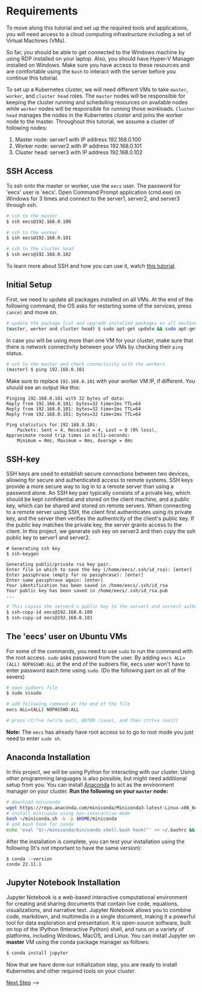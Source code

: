 # Requirements

To move along this tutorial and set up the required tools and applications, you will
need access to a cloud computing infrastructure including a set of Virtual Machines (VMs).


<!-- You should have already received an email containing above information. -->

So far, you should be able to get connected to the Windows machine by using RDP installed on your laptop. Also, you should have Hyper-V Manager installed on Windows. Make sure you have access to these resources and are comfortable using the `bash` to interact with the server before you continue this tutorial.

<!-- For this tutorial,
imagine the provided ssh private and public key is stored in `~/.ssh/id_rsa` and `~/.ssh/id_rsa.pub`
and thus will automatically be used for ssh communications; in case you stored the keys in a
different location, you need to use the `-i` option for all ssh commands, like below:

`# ssh username@ip_address -i private_key` -->

To set up a Kubernetes cluster, we will need different VMs to take `master`, `worker`, and `cluster head` roles.
The `master` nodes will be responsible for keeping the cluster running and scheduling resources on available
nodes while `worker` nodes will be responsible for running those workloads. `Cluster head` manages the nodes in the Kubernetes cluster and joins the worker node to the master.
Throughout this tutorial, we assume a cluster of following nodes: </br>
1. Master node: server1 with IP address 192.168.0.100
2. Worker node: server2 with IP address 192.168.0.101
3. Cluster head: server3 with IP address 192.168.0.102

<!-- Note: You have access to 4 VMs this semester;  -->
<!-- ## OpenVPN Connection

To gain access to your VMs on our cloud, you will need to connect to our internal
network. To do so, you can use OpenVPN Connect to connect using the configuration file provided
to you. To use it, first download `OpenVPN Connect` from [their website](https://openvpn.net/download-open-vpn/). 
After the installation, you will be asked to create or import
a connection configuration. To do so, select the `File` tab and drag the provided connection
configuration onto OpenVPN Connect. Then, you will need to give the connection a name
and will be able to connect to the VPN server.

After connecting to the OpenVPN connection, you can test your connection by pinging the internal IP addresses
of the instances provided to you. -->

## SSH Access

To ssh onto the master or worker, use the `eecs` user. The password for 'eecs' user is 'eecs'. Open Command Prompt application (cmd.exe) on Windows for 3 times and connect to the server1, server2, and server3 through ssh.

```sh
# ssh to the master
$ ssh eecs@192.168.0.100
```
```sh
# ssh to the worker
$ ssh eecs@192.168.0.101
```
```sh
# ssh to the cluster head
$ ssh eecs@192.168.0.102
```

<!-- 
To ssh onto the master or worker, use the default `ubuntu` user:

```sh
# ssh to the master
$ ssh ubuntu@10.1.1.1
# ssh to the worker
$ ssh ubuntu@10.1.1.2
# ssh to master if the private ssh key is not stored in the default place
$ ssh ubuntu@10.1.1.1 -i /PATH/TO/SSHKEY
``` -->

To learn more about SSH and how you can use it, watch [this tutorial](https://youtu.be/YS5Zh7KExvE).

<!-- ## Visual Studio Code

The easiest way to interact with your virtual machine is using Visual Studio Code 
Remote Development via SSH. To use this feature, you need to install the
[Visual Studio Code](https://code.visualstudio.com/) and the [Remote Development using SSH](https://code.visualstudio.com/docs/remote/ssh#_connect-to-a-remote-host)
extension. You can follow the VSCode tutorials to connect to the `master VM` to follow with the
tutorials.<br />
VS code -> View tab -> Command Palette <br />
Option: **Remote SSH: Connect to Host**<br />
Add new SSH Host:<br />
ssh eecs@192.168.0.100 <br/>
select a SSH configuration file to update -> /Users/username/.ssh/config<br />
from the bottom of the window select connect button<br />
(if asked enter the pass phrase for private key and press enter)<br />

We also recommend the installation of the following extensions (From the right panel select Extensions):

- `Python` by `Microsoft`
- `Jupyter` by `Microsoft`
- `Kubernetes` by `Microsoft`
- `Pylance` by `Microsoft` -->

## Initial Setup

First, we need to update all packages installed on all VMs. At the end of the following command, the OS asks for restarting some of the services, press `cancel` and move on.

```sh
# update the package list and upgrade installed packages on all machines
(master, worker and cluster head) $ sudo apt-get update && sudo apt-get upgrade -qy
```

In case you will be using more than one VM for your cluster, make sure that there
is network connectivity between your VMs by checking their `ping` status.

```sh
# ssh to the master and check connectivity with the workers
(master) $ ping 192.168.0.101
```

Make sure to replace `192.168.0.101` with your worker VM IP, if different.
You should see an output like this:

```console
Pinging 192.168.0.101 with 32 bytes of data:
Reply from 192.168.0.101: bytes=32 time<1ms TTL=64
Reply from 192.168.0.101: bytes=32 time<1ms TTL=64
Reply from 192.168.0.101: bytes=32 time<1ms TTL=64

Ping statistics for 192.168.0.101:
    Packets: Sent = 4, Received = 4, Lost = 0 (0% loss),
Approximate round trip times in milli-seconds:
    Minimum = 0ms, Maximum = 0ms, Average = 0ms
```

## SSH-key

SSH keys are used to establish secure connections between two devices, allowing for secure and authenticated access to remote systems. SSH keys provide a more secure way to log in to a remote server than using a password alone. An SSH key pair typically consists of a private key, which should be kept confidential and stored on the client machine, and a public key, which can be shared and stored on remote servers. When connecting to a remote server using SSH, the client first authenticates using its private key, and the server then verifies the authenticity of the client's public key. If the public key matches the private key, the server grants access to the client. 
In this project, we generate ssh key on server3 and then copy the ssh public key to server1 and server2.



```console
# Generating ssh key
$ ssh-keygen

Generating public/private rsa key pair.
Enter file in which to save the key (/home/eecs/.ssh/id_rsa): [enter]
Enter passphrase (empty for no passphrase): [enter]
Enter same passphrase again: [enter]
Your identification has been saved in /home/eecs/.ssh/id_rsa
Your public key has been saved in /home/eecs/.ssh/id_rsa.pub
...
```

```sh
# This copies the server3's public key to the server1 and server2 authorized keys file
$ ssh-copy-id eecs@192.168.0.100
$ ssh-copy-id eecs@192.168.0.101
```

## The 'eecs' user on Ubuntu VMs
For some of the commands, you need to use `sudo` to run the command with the root access. `sudo` asks password from the user. By adding `eecs ALL=(ALL) NOPASSWD:ALL` at the end of the sudoers file, eecs user won't have to enter password each time using `sudo`. (Do the following part on all of the severs)

```sh
# open sudoers file
$ sudo visudo

# add following command at the end of the file
eecs ALL=(ALL) NOPASSWD:ALL

# press ctrl+o (write out), ENTER (save), and then ctrl+x (exit)
```
**Note:** The `eecs` has already have root access so to go to root mode you just need to enter `sudo sh`. 

<!-- 
```console
PING 10.1.1.2 (10.1.1.2) 56(84) bytes of data.
64 bytes from 10.1.1.2: icmp_seq=1 ttl=64 time=1.00 ms
64 bytes from 10.1.1.2: icmp_seq=2 ttl=64 time=0.416 ms
64 bytes from 10.1.1.2: icmp_seq=3 ttl=64 time=0.480 ms
64 bytes from 10.1.1.2: icmp_seq=4 ttl=64 time=0.471 ms
64 bytes from 10.1.1.2: icmp_seq=5 ttl=64 time=0.349 ms
64 bytes from 10.1.1.2: icmp_seq=6 ttl=64 time=0.348 ms
64 bytes from 10.1.1.2: icmp_seq=7 ttl=64 time=0.346 ms
64 bytes from 10.1.1.2: icmp_seq=8 ttl=64 time=0.362 ms
```
 -->
 
<!-- ## Firewall Configurations

The firewall configuration has been already done on your VMs, but generally we need the following
ports to be open for this tutorial:

- `TCP` port `6443` for Kubernetes API
- `UDP` port `8472` for Flannel VXLAN (Kubernetes CNI)
- `TCP` port `10250` for kubelet
- `TCP` port `80` for the web application
- `TCP` port `9090` for prometheus
- `TCP` port `8091` for locust
- `TCP` port `3000` for grafana -->

## Anaconda Installation

In this project, we will be using Python for interacting with our cluster. Using other
programming languages is also possible, but might need additional setup from you. You
can install [Anaconda](https://docs.conda.io/en/latest/) to act as the environment manager on your cluster.
**Run the following on your `master` node:**

```sh
# download miniconda
wget https://repo.anaconda.com/miniconda/Miniconda3-latest-Linux-x86_64.sh -O ~/miniconda.sh
# install miniconda using non-interactive mode
bash ~/miniconda.sh -b -p $HOME/miniconda
# add bash hook for conda
echo 'eval "$(~/miniconda/bin/conda shell.bash hook)"' >> ~/.bashrc && source ~/.bashrc
```

After the installation is complete, you can test your installation using the following (It's not important to have the same version):

```console
$ conda --version
conda 22.11.1
```

## Jupyter Notebook Installation

Jupyter Notebook is a web-based interactive computational environment for creating and sharing documents that contain live code, equations, visualizations, and narrative text. Jupyter Notebook allows you to combine code, markdown, and multimedia in a single document, making it a powerful tool for data exploration and presentation. It is open-source software, built on top of the IPython (Interactive Python) shell, and runs on a variety of platforms, including Windows, MacOS, and Linux. You can install Jupyter on **master** VM using the conda package manager as follows:

```sh
$ conda install jupyter
```

<!-- Next, connect to the master node using visual studio code.
Then, open an empty file with `.py` extension to activate the python
extension on VS Code and click on the
`Select Python Interpreter` button on the bottom left corner of the window and
select `Python ... ('base': conda)` to use as the default python
environment. -->

Now that we have done our initialization step, you are ready to install
Kubernetes and other required tools on your cluster. 

[Next Step](02-kubernetes.md) -->
